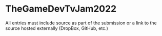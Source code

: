 # TheGameDevTvJam2022
All entries must include source as part of the submission or a link to the source hosted externally (DropBox, GitHub, etc.)
